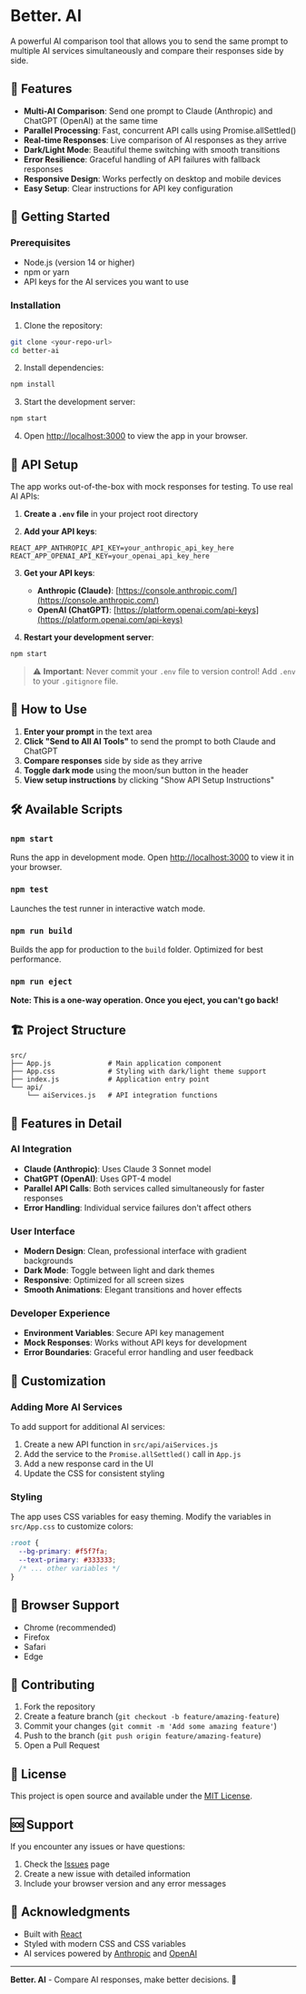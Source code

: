 # Better. AI

A powerful AI comparison tool that allows you to send the same prompt to multiple AI services simultaneously and compare their responses side by side.

## 🌟 Features

- **Multi-AI Comparison**: Send one prompt to Claude (Anthropic) and ChatGPT (OpenAI) at the same time
- **Parallel Processing**: Fast, concurrent API calls using Promise.allSettled()
- **Real-time Responses**: Live comparison of AI responses as they arrive
- **Dark/Light Mode**: Beautiful theme switching with smooth transitions
- **Error Resilience**: Graceful handling of API failures with fallback responses
- **Responsive Design**: Works perfectly on desktop and mobile devices
- **Easy Setup**: Clear instructions for API key configuration

## 🚀 Getting Started

### Prerequisites

- Node.js (version 14 or higher)
- npm or yarn
- API keys for the AI services you want to use

### Installation

1. Clone the repository:
```bash
git clone <your-repo-url>
cd better-ai
```

2. Install dependencies:
```bash
npm install
```

3. Start the development server:
```bash
npm start
```

4. Open [http://localhost:3000](http://localhost:3000) to view the app in your browser.

## 🔑 API Setup

The app works out-of-the-box with mock responses for testing. To use real AI APIs:

1. **Create a `.env` file** in your project root directory

2. **Add your API keys**:
```env
REACT_APP_ANTHROPIC_API_KEY=your_anthropic_api_key_here
REACT_APP_OPENAI_API_KEY=your_openai_api_key_here
```

3. **Get your API keys**:
   - **Anthropic (Claude)**: [https://console.anthropic.com/](https://console.anthropic.com/)
   - **OpenAI (ChatGPT)**: [https://platform.openai.com/api-keys](https://platform.openai.com/api-keys)

4. **Restart your development server**:
```bash
npm start
```

> ⚠️ **Important**: Never commit your `.env` file to version control! Add `.env` to your `.gitignore` file.

## 🎯 How to Use

1. **Enter your prompt** in the text area
2. **Click "Send to All AI Tools"** to send the prompt to both Claude and ChatGPT
3. **Compare responses** side by side as they arrive
4. **Toggle dark mode** using the moon/sun button in the header
5. **View setup instructions** by clicking "Show API Setup Instructions"

## 🛠️ Available Scripts

### `npm start`
Runs the app in development mode. Open [http://localhost:3000](http://localhost:3000) to view it in your browser.

### `npm test`
Launches the test runner in interactive watch mode.

### `npm run build`
Builds the app for production to the `build` folder. Optimized for best performance.

### `npm run eject`
**Note: This is a one-way operation. Once you eject, you can't go back!**

## 🏗️ Project Structure

```
src/
├── App.js              # Main application component
├── App.css             # Styling with dark/light theme support
├── index.js            # Application entry point
└── api/
    └── aiServices.js   # API integration functions
```

## 🎨 Features in Detail

### **AI Integration**
- **Claude (Anthropic)**: Uses Claude 3 Sonnet model
- **ChatGPT (OpenAI)**: Uses GPT-4 model
- **Parallel API Calls**: Both services called simultaneously for faster responses
- **Error Handling**: Individual service failures don't affect others

### **User Interface**
- **Modern Design**: Clean, professional interface with gradient backgrounds
- **Dark Mode**: Toggle between light and dark themes
- **Responsive**: Optimized for all screen sizes
- **Smooth Animations**: Elegant transitions and hover effects

### **Developer Experience**
- **Environment Variables**: Secure API key management
- **Mock Responses**: Works without API keys for development
- **Error Boundaries**: Graceful error handling and user feedback

## 🔧 Customization

### Adding More AI Services

To add support for additional AI services:

1. Create a new API function in `src/api/aiServices.js`
2. Add the service to the `Promise.allSettled()` call in `App.js`
3. Add a new response card in the UI
4. Update the CSS for consistent styling

### Styling

The app uses CSS variables for easy theming. Modify the variables in `src/App.css` to customize colors:

```css
:root {
  --bg-primary: #f5f7fa;
  --text-primary: #333333;
  /* ... other variables */
}
```

## 📱 Browser Support

- Chrome (recommended)
- Firefox
- Safari
- Edge

## 🤝 Contributing

1. Fork the repository
2. Create a feature branch (`git checkout -b feature/amazing-feature`)
3. Commit your changes (`git commit -m 'Add some amazing feature'`)
4. Push to the branch (`git push origin feature/amazing-feature`)
5. Open a Pull Request

## 📄 License

This project is open source and available under the [MIT License](LICENSE).

## 🆘 Support

If you encounter any issues or have questions:

1. Check the [Issues](../../issues) page
2. Create a new issue with detailed information
3. Include your browser version and any error messages

## 🙏 Acknowledgments

- Built with [React](https://reactjs.org/)
- Styled with modern CSS and CSS variables
- AI services powered by [Anthropic](https://anthropic.com/) and [OpenAI](https://openai.com/)

---

**Better. AI** - Compare AI responses, make better decisions. 🚀